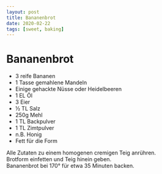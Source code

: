 ```yaml
---
layout: post
title: Bananenbrot
date: 2020-02-22
tags: [sweet, baking]
---
```

# Bananenbrot

- 3 reife Bananen
- 1 Tasse gemahlene Mandeln
- Einige gehackte Nüsse oder Heidelbeeren
- 1 EL Öl
- 3 Eier
- ½ TL Salz
- 250g Mehl
- 1 TL Backpulver
- 1 TL Zimtpulver
- n.B. Honig
- Fett für die Form

Alle Zutaten zu einem homogenen cremigen Teig anrühren.  
Brotform einfetten und Teig hinein geben.  
Bananenbrot bei 170° für etwa 35 Minuten backen.  
